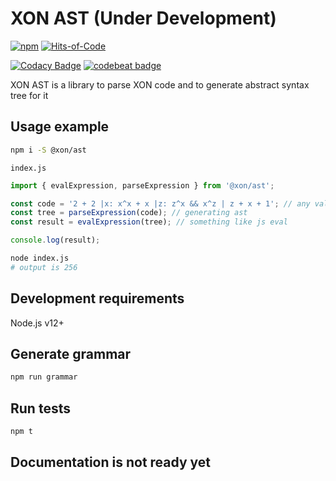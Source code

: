 # XON AST (Under Development)

[![npm](https://img.shields.io/npm/v/@xon/ast)](https://www.npmjs.com/package/@xon/ast)
[![Hits-of-Code](https://hitsofcode.com/github/xon-lang/ast)](https://hitsofcode.com/github/xon-lang/ast/view)

[![Codacy Badge](https://app.codacy.com/project/badge/Grade/109836fff75345ca91f3d94e106798a8)](https://www.codacy.com/gh/xon-lang/ast/dashboard)
[![codebeat badge](https://codebeat.co/badges/23a2e0a2-b327-4715-a1b1-8a81c821a785)](https://codebeat.co/projects/github-com-xon-lang-ast-master)

XON AST is a library to parse XON code and to generate abstract syntax tree for it

## Usage example

```bash
npm i -S @xon/ast
```

`index.js`

```js
import { evalExpression, parseExpression } from '@xon/ast';

const code = '2 + 2 |x: x^x + x |z: z^x && x^z | z + x + 1'; // any valid xon expression
const tree = parseExpression(code); // generating ast
const result = evalExpression(tree); // something like js eval

console.log(result);
```

```bash
node index.js
# output is 256
```

## Development requirements

Node.js v12+

## Generate grammar

```bash
npm run grammar
```

## Run tests

```bash
npm t
```

## Documentation is not ready yet
